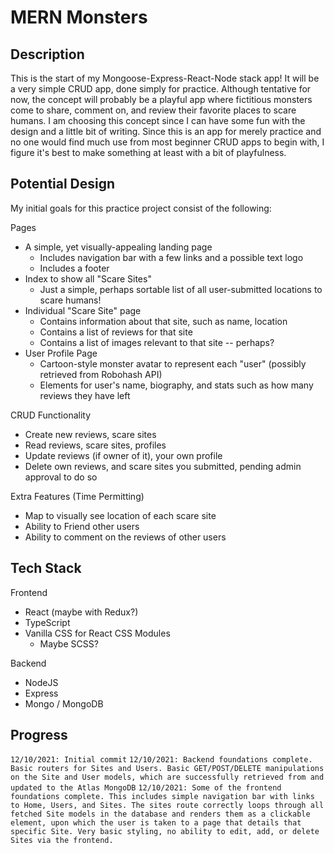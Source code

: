 # MERN Monsters

## Description

This is the start of my Mongoose-Express-React-Node stack app! It will be a very simple CRUD app, done simply for practice. Although tentative for now, the concept will probably be a playful app where fictitious monsters come to share, comment on, and review their favorite places to scare humans. I am choosing this concept since I can have some fun with the design and a little bit of writing. Since this is an app for merely practice and no one would find much use from most beginner CRUD apps to begin with, I figure it's best to make something at least with a bit of playfulness.

## Potential Design

My initial goals for this practice project consist of the following:

Pages

- A simple, yet visually-appealing landing page
  - Includes navigation bar with a few links and a possible text logo
  - Includes a footer
- Index to show all "Scare Sites"
  - Just a simple, perhaps sortable list of all user-submitted locations to scare humans!
- Individual "Scare Site" page
  - Contains information about that site, such as name, location
  - Contains a list of reviews for that site
  - Contains a list of images relevant to that site -- perhaps?
- User Profile Page
  - Cartoon-style monster avatar to represent each "user" (possibly retrieved from Robohash API)
  - Elements for user's name, biography, and stats such as how many reviews they have left

CRUD Functionality

- Create new reviews, scare sites
- Read reviews, scare sites, profiles
- Update reviews (if owner of it), your own profile
- Delete own reviews, and scare sites you submitted, pending admin approval to do so

Extra Features (Time Permitting)

- Map to visually see location of each scare site
- Ability to Friend other users
- Ability to comment on the reviews of other users

## Tech Stack

Frontend

- React (maybe with Redux?)
- TypeScript
- Vanilla CSS for React CSS Modules
  - Maybe SCSS?

Backend

- NodeJS
- Express
- Mongo / MongoDB

## Progress

`12/10/2021: Initial commit`
`12/10/2021: Backend foundations complete. Basic routers for Sites and Users. Basic GET/POST/DELETE manipulations on the Site and User models, which are successfully retrieved from and updated to the Atlas MongoDB`
`12/10/2021: Some of the frontend foundations complete. This includes simple navigation bar with links to Home, Users, and Sites. The sites route correctly loops through all fetched Site models in the database and renders them as a clickable element, upon which the user is taken to a page that details that specific Site. Very basic styling, no ability to edit, add, or delete Sites via the frontend.`
